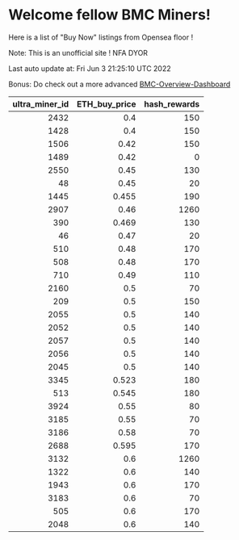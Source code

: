 # Welcome fellow BMC Miners!
Here is a list of "Buy Now" listings from Opensea floor !

Note: This is an unofficial site ! NFA DYOR

Last auto update at: Fri Jun  3 21:25:10 UTC 2022

Bonus: Do check out a more advanced [BMC-Overview-Dashboard](https://dune.com/defifunk/BMC-Overview-Dashboard)


|   ultra_miner_id |   ETH_buy_price |   hash_rewards |
|-----------------:|----------------:|---------------:|
|             2432 |           0.4   |            150 |
|             1428 |           0.4   |            150 |
|             1506 |           0.42  |            150 |
|             1489 |           0.42  |              0 |
|             2550 |           0.45  |            130 |
|               48 |           0.45  |             20 |
|             1445 |           0.455 |            190 |
|             2907 |           0.46  |           1260 |
|              390 |           0.469 |            130 |
|               46 |           0.47  |             20 |
|              510 |           0.48  |            170 |
|              508 |           0.48  |            170 |
|              710 |           0.49  |            110 |
|             2160 |           0.5   |             70 |
|              209 |           0.5   |            150 |
|             2055 |           0.5   |            140 |
|             2052 |           0.5   |            140 |
|             2057 |           0.5   |            140 |
|             2056 |           0.5   |            140 |
|             2045 |           0.5   |            140 |
|             3345 |           0.523 |            180 |
|              513 |           0.545 |            180 |
|             3924 |           0.55  |             80 |
|             3185 |           0.55  |             70 |
|             3186 |           0.58  |             70 |
|             2688 |           0.595 |            170 |
|             3132 |           0.6   |           1260 |
|             1322 |           0.6   |            140 |
|             1943 |           0.6   |            170 |
|             3183 |           0.6   |             70 |
|              505 |           0.6   |            170 |
|             2048 |           0.6   |            140 |